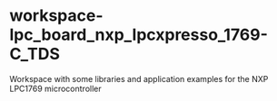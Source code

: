 # workspace-lpc_board_nxp_lpcxpresso_1769-C_TDS
Workspace with some libraries and application examples for the NXP LPC1769 microcontroller
